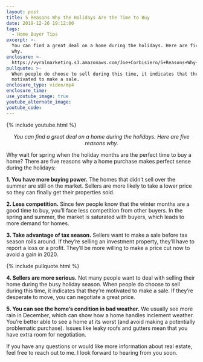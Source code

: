 ```yaml
---
layout: post
title: 5 Reasons Why the Holidays Are the Time to Buy
date: 2019-12-26 19:12:00
tags:
  - Home Buyer Tips
excerpt: >-
  You can find a great deal on a home during the holidays. Here are five reasons
  why.
enclosure: >-
  https://vyralmarketing.s3.amazonaws.com/Joe+Corbisiero/5+Reasons+Why+the+Holidays+Are+the+Time+to+Buy.mp4
pullquote: >-
  When people do choose to sell during this time, it indicates that they’re
  motivated to make a sale.
enclosure_type: video/mp4
enclosure_time:
use_youtube_image: true
youtube_alternate_image:
youtube_code:
---
```


{% include youtube.html %}

<p style="text-align: center;"><em>You can find a great deal on a home during the holidays. Here are five reasons why.</em></p>


Why wait for spring when the holiday months are the perfect time to buy a home? There are five reasons why a home purchase makes perfect sense during the holidays:

**1\. You have more buying power.** The homes that didn’t sell over the summer are still on the market. Sellers are more likely to take a lower price so they can finally get their properties sold.

**2\. Less competition.** Since few people know that the winter months are a good time to buy, you’ll face less competition from other buyers. In the spring and summer, the market is saturated with buyers, which leads to more demand for homes.

**3\. Take advantage of tax season.** Sellers want to make a sale before tax season rolls around. If they’re selling an investment property, they’ll have to report a loss or a profit. They’ll be more willing to make a price cut now to avoid a gain in 2020.

{% include pullquote.html %}

**4\. Sellers are more serious.** Not many people want to deal with selling their home during the busy holiday season. When people do choose to sell during this time, it indicates that they’re motivated to make a sale. If they’re desperate to move, you can negotiate a great price.

**5\. You can see the home’s condition in bad weather.** We usually see more rain in December, which can show how a home handles inclement weather. You’re better able to see a home at its worst (and avoid making a potentially problematic purchase). Issues like leaky roofs and gutters mean that you have extra room for negotiation.

If you have any questions or would like more information about real estate, feel free to reach out to me. I look forward to hearing from you soon.